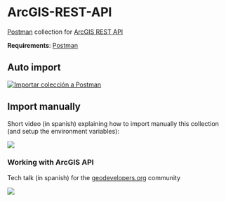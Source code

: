 # ArcGIS-REST-API
[Postman](https://chrome.google.com/webstore/detail/postman/fhbjgbiflinjbdggehcddcbncdddomop/related?hl=en) collection for [ArcGIS REST API ](http://resources.arcgis.com/en/help/arcgis-rest-api/index.html#//02r300000054000000)

**Requirements**: [Postman](https://chrome.google.com/webstore/detail/postman/fhbjgbiflinjbdggehcddcbncdddomop/related?hl=en)

## Auto import
[![Importar colección a Postman](https://run.pstmn.io/button.svg)](https://app.getpostman.com/run-collection/95c6c93b690e1d095183)

## Import manually
Short video (in spanish) explaining how to import manually this collection (and setup the environment variables):

[<img src="https://i.ytimg.com/vi/jQdFKC2LcSA/hqdefault.jpg">](https://www.youtube.com/watch?v=jQdFKC2LcSA&feature=youtu.be)

### Working with ArcGIS API
Tech talk (in spanish) for the [geodevelopers.org](geodevelopers.org) community

[<img src="https://i.ytimg.com/vi/ov9orEizbhQ/hqdefault.jpg">](https://www.youtube.com/watch?v=ov9orEizbhQ)
